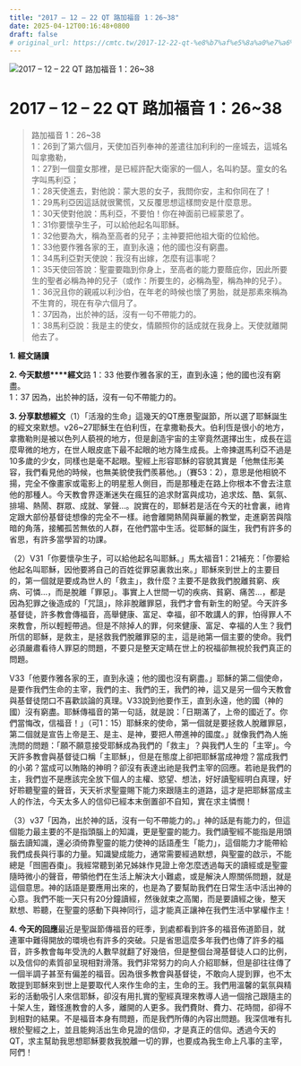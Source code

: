 ```yaml
---
title: "2017 – 12 – 22 QT 路加福音 1：26~38"
date: 2025-04-12T00:16:48+0800
draft: false
# original_url: https://cmtc.tw/2017-12-22-qt-%e8%b7%af%e5%8a%a0%e7%a6%8f%e9%9f%b3-1%ef%bc%9a2638
---
```


![2017 – 12 – 22 QT  路加福音 1：26~38](/images/qt.jpg   "2017 – 12 – 22 QT  路加福音 1：26~38")

# 2017 – 12 – 22 QT 路加福音 1：26~38

> 路加福音 1：26~38  
> 1：26到了第六個月，天使加百列奉神的差遣往加利利的一座城去，這城名叫拿撒勒，  
> 1：27到一個童女那裡，是已經許配大衛家的一個人，名叫約瑟。童女的名字叫馬利亞；  
> 1：28天使進去，對他說：蒙大恩的女子，我問你安，主和你同在了！  
> 1：29馬利亞因這話就很驚慌，又反覆思想這樣問安是什麼意思。  
> 1：30天使對他說：馬利亞，不要怕！你在神面前已經蒙恩了。  
> 1：31你要懷孕生子，可以給他起名叫耶穌。  
> 1：32他要為大，稱為至高者的兒子；主神要把他祖大衛的位給他。  
> 1：33他要作雅各家的王，直到永遠；他的國也沒有窮盡。  
> 1：34馬利亞對天使說：我沒有出嫁，怎麼有這事呢？  
> 1：35天使回答說：聖靈要臨到你身上，至高者的能力要蔭庇你，因此所要生的聖者必稱為神的兒子（或作：所要生的，必稱為聖，稱為神的兒子）。  
> 1：36況且你的親戚以利沙伯，在年老的時候也懷了男胎，就是那素來稱為不生育的，現在有孕六個月了。  
> 1：37因為，出於神的話，沒有一句不帶能力的。  
> 1：38馬利亞說：我是主的使女，情願照你的話成就在我身上。天使就離開他去了。

**1.** **經文誦讀**

**2. 今天默想****經文**路 1：33 他要作雅各家的王，直到永遠；他的國也沒有窮盡。  
1：37 因為，出於神的話，沒有一句不帶能力的。

**3. 分享默想經文**（1）「活潑的生命」這幾天的QT應景聖誕節，所以選了耶穌誕生的經文來默想。v26~27耶穌生在伯利恆，在拿撒勒長大。伯利恆是很小的地方，拿撒勒則是被以色列人藐視的地方，但是創造宇宙的主宰竟然選擇出生，成長在這麼卑微的地方，在世人眼皮底下最不起眼的地方降生成長。上帝揀選馬利亞不過是10多歲的少女，同樣也是毫不起眼。聖經上形容耶穌的容貌其實是「他無佳形美容，我們看見他的時候，也無美貌使我們羨慕他。」（賽53：2），意思是他相貌不揚，完全不像畫家或電影上的明星惹人側目，而是那種走在路上你根本不會去注意他的那種人。今天教會界逐漸迷失在瘋狂的追求財富與成功，追求炫、酷、氣氛、排場、熱鬧、群眾、成就、掌聲…。說實在的，耶穌若是活在今天的社會裏，祂肯定跟大部份基督徒想像的完全不一樣。祂會離開熱鬧與華麗的教堂，走進窮苦與陰暗的角落，接觸孤苦無依的人群，在他們當中生活。從耶穌的誕生，我們有許多的省思，有許多當學習的功課。

（2）V31「你要懷孕生子，可以給他起名叫耶穌。」馬太福音1：21補充：「你要給他起名叫耶穌，因他要將自己的百姓從罪惡裏救出來。」耶穌來到世上的主要目的，第一個就是要成為世人的「救主」，救什麼？主要不是救我們脫離貧窮、疾病、可憐…，而是脫離「罪惡」。事實上人世間一切的疾病、貧窮、痛苦…，都是因為犯罪之後造成的「咒詛」，除非脫離罪惡，我們才會有新生的盼望。今天許多基督徒，許多教會傳福音，高舉健康、富足、幸福，卻不敢講人的罪，怕得罪人不來教會，所以輕輕帶過。但是不除掉人的罪，何來健康、富足、幸福的人生？我們所信的耶穌，是救主，是拯救我們脫離罪惡的主，這是祂第一個主要的使命。我們必須嚴肅看待人罪惡的問題，不要只是整天定睛在世上的祝福卻無視於我們真正的問題。

V33「他要作雅各家的王，直到永遠；他的國也沒有窮盡。」耶穌的第二個使命，是要作我們生命的主宰，我們的主、我們的王，我們的神，這又是另一個今天教會與基督徒閉口不喜歡談論的真理。V33說到他要作王，直到永遠，他的國（神的國）沒有窮盡。耶穌傳福音的第一句話，就是說：「日期滿了，上帝的國近了。你們當悔改，信福音！」（可1：15）耶穌來的使命，第一個就是要拯救人脫離罪惡，第二個就是宣告上帝是王、是主、是神，要把人帶進神的國度。」就像我們為人施洗問的問題：「願不願意接受耶穌成為我們的「救主」？與我們人生的「主宰」。今天許多教會與基督徒口稱「主耶穌」，但是在態度上卻把耶穌當成神燈？當成我們的小弟？當成可以賄賂的神明？卻沒有表達出祂是我們主宰的回應。若祂是我們的主，我們豈不是應該完全放下個人的主權、慾望、想法，好好讀聖經明白真理，好好聆聽聖靈的聲音，天天祈求聖靈賜下能力來跟隨主的道路，這才是把耶穌當成主人的作法，今天太多人的信仰已經本末倒置卻不自知，實在求主憐憫！

（3）v37「因為，出於神的話，沒有一句不帶能力的。」神的話是有能力的，但這個能力最主要的不是指頭腦上的知識，更是聖靈的能力。我們讀聖經不能指是用頭腦去讀知識，還必須倚靠聖靈的能力使神的話語產生「能力」，這個能力才能帶給我們成長與行事的力量。知識變成能力，通常需要經過默想，與聖靈的啟示，不能總是「囫圇吞棗」。我經常聽到弟兄姊妹作見證上帝怎麼透過每天的讀經或是聖靈隨時微小的聲音，帶領他們在生活上解決大小難處，或是解決人際關係問題，就是這個意思。神的話語是要應用出來的，也是為了要幫助我們在日常生活中活出神的心意。我們不能一天只有20分鐘讀經，然後就束之高閣，而是要讀經之後，整天默想、聆聽，在聖靈的感動下與神同行，這才能真正讓神在我們生活中掌權作主！

**4. 今天的回應**最近是聖誕節傳福音的旺季，到處都看到許多的福音佈道節目，就連軍中難得開放的環境也有許多的突破。只是省思這麼多年我們也傳了許多的福音，許多教會每年受洗的人數早就翻了好幾倍，但是整個台灣基督徒人口的比例，以及信仰的素質卻呈現相對滑落。我們非常努力的向人介紹耶穌，但是卻往往傳了一個半調子甚至有偏差的福音。因為很多教會與基督徒，不敢向人提到罪，也不太敢提到耶穌來到世上是要取代人來作生命的主，生命的王。我們用溫馨的氣氛與精彩的活動吸引人來信耶穌，卻沒有用扎實的聖經真理來教導人過一個捨己跟隨主的十架人生，難怪進教會的人多，離開的人更多。我們費財、費力、花時間，卻得不到相對的結果。不是福音本身有問題，而是我們所傳的內容出問題。我深信唯有扎根於聖經之上，並且能夠活出生命見證的信仰，才是真正的信仰。透過今天的QT，求主幫助我思想耶穌要救我脫離一切的罪，也要成為我生命上凡事的主宰，阿們！